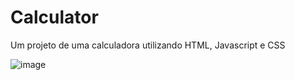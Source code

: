 # Calculator
Um projeto de uma calculadora utilizando HTML, Javascript e CSS


![image](https://user-images.githubusercontent.com/100321164/210172190-cdb8263c-7728-4f74-801e-88e7159dc54e.png)
